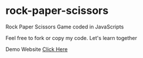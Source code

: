 # rock-paper-scissors
Rock Paper Scissors Game coded in JavaScripts

Feel free to fork or copy my code. Let's learn together

Demo Website
[Click Here](https://jackky46.github.io/rock-paper-scissors/)
